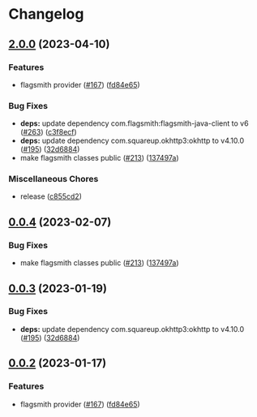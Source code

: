 # Changelog

## [2.0.0](https://github.com/toddbaert/java-sdk-contrib/compare/dev.openfeature.contrib.providers.flagsmith-v0.0.4...dev.openfeature.contrib.providers.flagsmith-v2.0.0) (2023-04-10)


### Features

* flagsmith provider ([#167](https://github.com/toddbaert/java-sdk-contrib/issues/167)) ([fd84e65](https://github.com/toddbaert/java-sdk-contrib/commit/fd84e655bda57b2c78ceb8d8931067daf425281e))


### Bug Fixes

* **deps:** update dependency com.flagsmith:flagsmith-java-client to v6 ([#263](https://github.com/toddbaert/java-sdk-contrib/issues/263)) ([c3f8ecf](https://github.com/toddbaert/java-sdk-contrib/commit/c3f8ecffcebeb0138db84f4c6e21b27571881a1d))
* **deps:** update dependency com.squareup.okhttp3:okhttp to v4.10.0 ([#195](https://github.com/toddbaert/java-sdk-contrib/issues/195)) ([32d6884](https://github.com/toddbaert/java-sdk-contrib/commit/32d68846bde79f6cb4ee45cc044bc7955b0d795c))
* make flagsmith classes public ([#213](https://github.com/toddbaert/java-sdk-contrib/issues/213)) ([137497a](https://github.com/toddbaert/java-sdk-contrib/commit/137497aaa7e8d70c5488a79ef74b6700877f78dd))


### Miscellaneous Chores

* release ([c855cd2](https://github.com/toddbaert/java-sdk-contrib/commit/c855cd2160c6c9f1d56b058a79af13725333dfe1))

## [0.0.4](https://github.com/open-feature/java-sdk-contrib/compare/dev.openfeature.contrib.providers.flagsmith-v0.0.3...dev.openfeature.contrib.providers.flagsmith-v0.0.4) (2023-02-07)


### Bug Fixes

* make flagsmith classes public ([#213](https://github.com/open-feature/java-sdk-contrib/issues/213)) ([137497a](https://github.com/open-feature/java-sdk-contrib/commit/137497aaa7e8d70c5488a79ef74b6700877f78dd))

## [0.0.3](https://github.com/open-feature/java-sdk-contrib/compare/dev.openfeature.contrib.providers.flagsmith-v0.0.2...dev.openfeature.contrib.providers.flagsmith-v0.0.3) (2023-01-19)


### Bug Fixes

* **deps:** update dependency com.squareup.okhttp3:okhttp to v4.10.0 ([#195](https://github.com/open-feature/java-sdk-contrib/issues/195)) ([32d6884](https://github.com/open-feature/java-sdk-contrib/commit/32d68846bde79f6cb4ee45cc044bc7955b0d795c))

## [0.0.2](https://github.com/open-feature/java-sdk-contrib/compare/dev.openfeature.contrib.providers.flagsmith-v0.0.1...dev.openfeature.contrib.providers.flagsmith-v0.0.2) (2023-01-17)


### Features

* flagsmith provider ([#167](https://github.com/open-feature/java-sdk-contrib/issues/167)) ([fd84e65](https://github.com/open-feature/java-sdk-contrib/commit/fd84e655bda57b2c78ceb8d8931067daf425281e))
